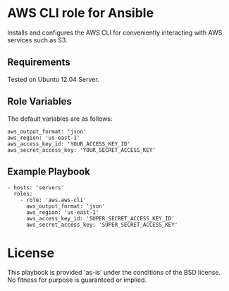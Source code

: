 # AWS CLI role for Ansible

Installs and configures the AWS CLI for conveniently interacting with AWS services such as S3.

## Requirements

Tested on Ubuntu 12.04 Server.

## Role Variables

The default variables are as follows:

    aws_output_format: 'json'
    aws_region: 'us-east-1'
    aws_access_key_id: 'YOUR_ACCESS_KEY_ID'
    aws_secret_access_key: 'YOUR_SECRET_ACCESS_KEY'

## Example Playbook

    - hosts: 'servers'
      roles:
        - role: 'aws.aws-cli'
          aws_output_format: 'json'
          aws_region: 'us-east-1'
          aws_access_key_id: 'SUPER_SECRET_ACCESS_KEY_ID'
          aws_secret_access_key: 'SUPER_SECRET_ACCESS_KEY'

# License

This playbook is provided 'as-is' under the conditions of the BSD license. No fitness for purpose is guaranteed or implied.

